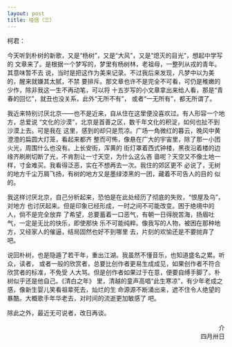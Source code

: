 ```yaml
---
layout: post
title: 哑信（三）
---
```


柯君：

今天听到朴树的新歌，又是“杨树”，又是“大风”，又是“熄灭的目光”，想起中学写的
文章来了。是根据一个梦写的，梦里有杨树林，老祖母，一整列从戎的青年。其意味暂不去
说，当时是把这作为美来记录。不过我后来发现，凡梦中以为美的，醒来就嫌其太腻，不禁
要排斥。那文章也许不是完全不可看，可仍是稚嫩的少作，除非我这一生不再动笔，可以将
十五岁写的小文章拿出来给人看，那是“青春的回忆”，就丑也没关系，此外“无所不有”，
或者“一无所有”，都无所谓了。

我近来特别讨厌北京——也不是近来，自从住在这里便没喜欢过。有人形容一个地方，总爱说
“文化的沙漠”，北京是首善之区，数千年文化的积淀，如何也扯不到沙漠上去。可是我在
这里，感到的却只是荒凉。广场一角微红的暮云，晚风中黄澄澄的扁圆大灯笼，看起来都齐
整而可怖，像悬在广大的宇宙里，除了那一小团火光，周围什么也没有。上长安街，浑黄的
街灯罩着西式钟楼，黑夜沿着楼的边缘齐刷刷切断了光，不肯割让一寸天空，为什么这么吝
啬呢？天空又不像土地一样，寸金难买。我看得泛恶，实在不想再去一次。我住的郊区更不
必说了，无树的地方千尘万屑飞扬，有树的地方又是墨绿漆黑的一团，藏着不可告人的目的
似的。

我这样讨厌北京，自己分析起来，恐怕是在此处经历了彻底的失败，“恨屋及乌”，对地方
也讨厌起来。但是印象已经形成，一时之间不可能改变。困于绝境中的人，倘不是完全放弃
了希望，总要蓄着一口恶气，有朝一日得脱苦海，扬眉吐气，一定是无比的快乐，即使那快
乐不可能纯粹。像我写的人物，被困在那种地方，又经家人的催逼，结局固然也好不到哪里
去，片刻的欢愉还是不要抛弃了吧。

说回朴树，也是隐遁了若干年，重出江湖。我虽然不懂音乐，也知道盛名之累。听众，读者，
或者一般的欣赏者，总要比创作者更易生成成见，如果创作者不符合欣赏者的标准，不免受
人大骂。但是创作者如果过于在意，便要自缚手脚了。朴树似乎还是他自己。《清白之年》
里，清越的童声高唱“此生寒凉”，有少年老成之感，像新生婴儿笑看祖辈死去，灿烂的生
命源源不断涌出来，遮不住令人绝望的暴酷。大概歌手年华老去，对时间的流逝更加敏感了
吧。

除此之外，最近无可说者，改日再谈。

<div style="text-align:right">介</div>
<div style="text-align:right">四月卅日</div>
